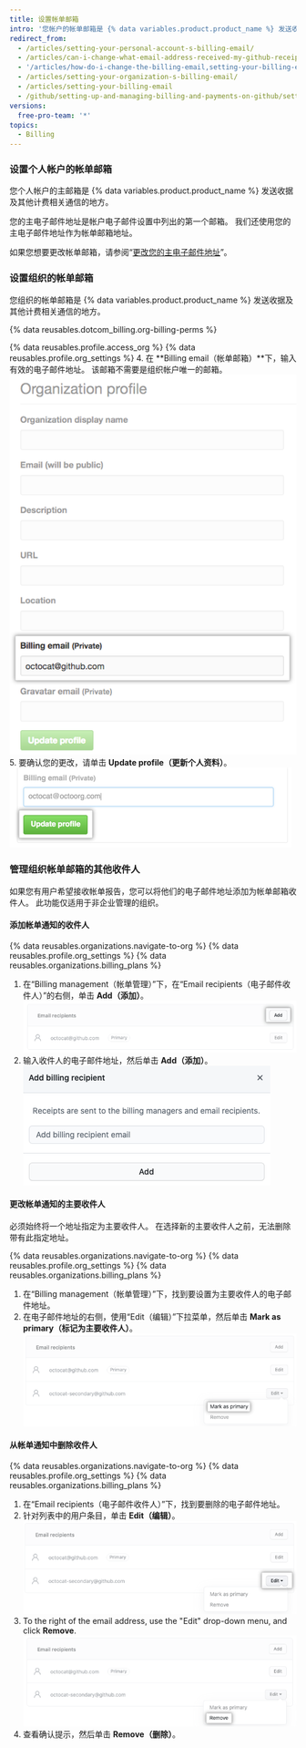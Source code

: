 ```yaml
---
title: 设置帐单邮箱
intro: '您帐户的帐单邮箱是 {% data variables.product.product_name %} 发送收据及其他计费相关通信的地方。'
redirect_from:
  - /articles/setting-your-personal-account-s-billing-email/
  - /articles/can-i-change-what-email-address-received-my-github-receipt/
  - '/articles/how-do-i-change-the-billing-email,setting-your-billing-email/'
  - /articles/setting-your-organization-s-billing-email/
  - /articles/setting-your-billing-email
  - /github/setting-up-and-managing-billing-and-payments-on-github/setting-your-billing-email
versions:
  free-pro-team: '*'
topics:
  - Billing
---
```

### 设置个人帐户的帐单邮箱

您个人帐户的主邮箱是 {% data variables.product.product_name %} 发送收据及其他计费相关通信的地方。

您的主电子邮件地址是帐户电子邮件设置中列出的第一个邮箱。 我们还使用您的主电子邮件地址作为帐单邮箱地址。

如果您想要更改帐单邮箱，请参阅“[更改您的主电子邮件地址](/articles/changing-your-primary-email-address)”。

### 设置组织的帐单邮箱

您组织的帐单邮箱是 {% data variables.product.product_name %} 发送收据及其他计费相关通信的地方。

{% data reusables.dotcom_billing.org-billing-perms %}

{% data reusables.profile.access_org %}
{% data reusables.profile.org_settings %}
4. 在 **Billing email（帐单邮箱）**下，输入有效的电子邮件地址。 该邮箱不需要是组织帐户唯一的邮箱。 ![帐单邮箱文本框](/assets/images/help/settings/org-billing-email.png)
5. 要确认您的更改，请单击 **Update profile（更新个人资料）**。 ![更新个人资料按钮](/assets/images/help/settings/update-profile-button.png)

### 管理组织帐单邮箱的其他收件人

如果您有用户希望接收帐单报告，您可以将他们的电子邮件地址添加为帐单邮箱收件人。 此功能仅适用于非企业管理的组织。

#### 添加帐单通知的收件人

{% data reusables.organizations.navigate-to-org %}
{% data reusables.profile.org_settings %}
{% data reusables.organizations.billing_plans %}
1. 在“Billing management（帐单管理）”下，在“Email recipients（电子邮件收件人）”的右侧，单击 **Add（添加）**。 ![添加收件人](/assets/images/help/billing/billing-add-email-recipient.png)
1. 输入收件人的电子邮件地址，然后单击 **Add（添加）**。 ![添加收件人模式](/assets/images/help/billing/billing-add-email-recipient-modal.png)

#### 更改帐单通知的主要收件人

必须始终将一个地址指定为主要收件人。 在选择新的主要收件人之前，无法删除带有此指定地址。

{% data reusables.organizations.navigate-to-org %}
{% data reusables.profile.org_settings %}
{% data reusables.organizations.billing_plans %}
1. 在“Billing management（帐单管理）”下，找到要设置为主要收件人的电子邮件地址。
1. 在电子邮件地址的右侧，使用“Edit（编辑）”下拉菜单，然后单击 **Mark as primary（标记为主要收件人）**。 ![标记主要收件人](/assets/images/help/billing/billing-change-primary-email-recipient.png)

#### 从帐单通知中删除收件人

{% data reusables.organizations.navigate-to-org %}
{% data reusables.profile.org_settings %}
{% data reusables.organizations.billing_plans %}
1. 在“Email recipients（电子邮件收件人）”下，找到要删除的电子邮件地址。
1. 针对列表中的用户条目，单击 **Edit（编辑）**。 ![编辑收件人](/assets/images/help/billing/billing-edit-email-recipient.png)
1. To the right of the email address, use the "Edit" drop-down menu, and click **Remove**. ![删除收件人](/assets/images/help/billing/billing-remove-email-recipient.png)
1. 查看确认提示，然后单击 **Remove（删除）**。
